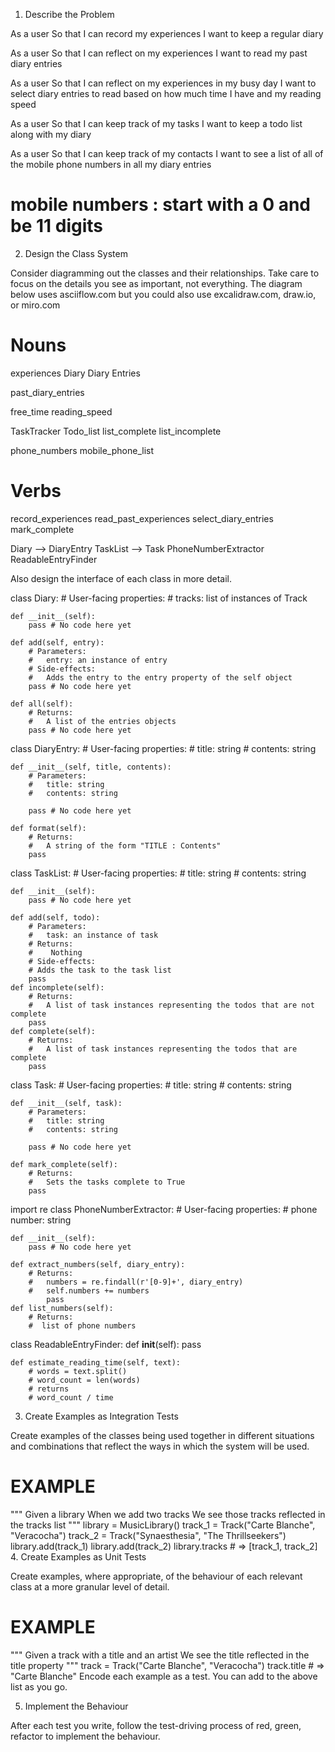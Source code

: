 1. Describe the Problem

As a user
So that I can record my experiences
I want to keep a regular diary

As a user
So that I can reflect on my experiences
I want to read my past diary entries

As a user
So that I can reflect on my experiences in my busy day
I want to select diary entries to read based on how much time I have and my reading speed

As a user
So that I can keep track of my tasks
I want to keep a todo list along with my diary

As a user
So that I can keep track of my contacts
I want to see a list of all of the mobile phone numbers in all my diary entries
# mobile numbers : start with a 0 and be 11 digits

2. Design the Class System

Consider diagramming out the classes and their relationships. Take care to focus on the details you see as important, not everything. The diagram below uses asciiflow.com but you could also use excalidraw.com, draw.io, or miro.com

# Nouns
experiences
Diary
Diary Entries

past_diary_entries

free_time
reading_speed

TaskTracker
Todo_list
list_complete
list_incomplete

phone_numbers
mobile_phone_list
# Verbs
record_experiences
read_past_experiences
select_diary_entries
mark_complete

Diary --> DiaryEntry 
TaskList --> Task
PhoneNumberExtractor
ReadableEntryFinder

Also design the interface of each class in more detail.



class Diary:
    # User-facing properties:
    #   tracks: list of instances of Track

    def __init__(self):
        pass # No code here yet

    def add(self, entry):
        # Parameters:
        #   entry: an instance of entry
        # Side-effects:
        #   Adds the entry to the entry property of the self object
        pass # No code here yet

    def all(self):
        # Returns:
        #   A list of the entries objects
        pass # No code here yet


class DiaryEntry:
    # User-facing properties:
    #   title: string
    #   contents: string

    def __init__(self, title, contents):
        # Parameters:
        #   title: string
        #   contents: string
        
        pass # No code here yet

    def format(self):
        # Returns:
        #   A string of the form "TITLE : Contents"
        pass 

class TaskList:
    # User-facing properties:
    #   title: string
    #   contents: string

    def __init__(self):        
        pass # No code here yet

    def add(self, todo):
        # Parameters:
        #   task: an instance of task
        # Returns:
        #    Nothing
        # Side-effects:
        # Adds the task to the task list
        pass 
    def incomplete(self):
        # Returns:
        #   A list of task instances representing the todos that are not complete
        pass
    def complete(self):
        # Returns:
        #   A list of task instances representing the todos that are complete
        pass

class Task:
    # User-facing properties:
    #   title: string
    #   contents: string

    def __init__(self, task):
        # Parameters:
        #   title: string
        #   contents: string
        
        pass # No code here yet

    def mark_complete(self):
        # Returns:
        #   Sets the tasks complete to True
        pass 

import re
class PhoneNumberExtractor:
    # User-facing properties:
    #   phone number: string
    

    def __init__(self):
        pass # No code here yet

    def extract_numbers(self, diary_entry):
        # Returns:
        #   numbers = re.findall(r'[0-9]+', diary_entry)
        #   self.numbers += numbers
            pass 
    def list_numbers(self):
        # Returns:
        #  list of phone numbers

class ReadableEntryFinder:
    def __init__(self):
        pass
    
    def estimate_reading_time(self, text):
        # words = text.split()
        # word_count = len(words)
        # returns
        # word_count / time

    











3. Create Examples as Integration Tests

Create examples of the classes being used together in different situations and combinations that reflect the ways in which the system will be used.

# EXAMPLE

"""
Given a library
When we add two tracks
We see those tracks reflected in the tracks list
"""
library = MusicLibrary()
track_1 = Track("Carte Blanche", "Veracocha")
track_2 = Track("Synaesthesia", "The Thrillseekers")
library.add(track_1)
library.add(track_2)
library.tracks # => [track_1, track_2]
4. Create Examples as Unit Tests

Create examples, where appropriate, of the behaviour of each relevant class at a more granular level of detail.

# EXAMPLE

"""
Given a track with a title and an artist
We see the title reflected in the title property
"""
track = Track("Carte Blanche", "Veracocha")
track.title # => "Carte Blanche"
Encode each example as a test. You can add to the above list as you go.

5. Implement the Behaviour

After each test you write, follow the test-driving process of red, green, refactor to implement the behaviour.
